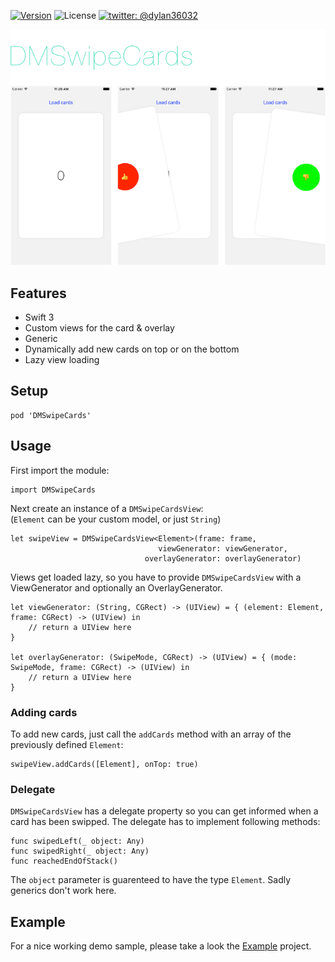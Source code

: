 [![Version](https://img.shields.io/cocoapods/v/DMSwipeCards.svg?style=flat)](http://cocoadocs.org/docsets/DMPasscode)
![License](https://img.shields.io/cocoapods/l/DMSwipeCards.svg?style=flat)
[![twitter: @dylan36032](http://img.shields.io/badge/twitter-%40dylan36032-blue.svg?style=flat)](https://twitter.com/dylan36032)

![image](screenshot_1482145004.png)

## Features

- Swift 3
- Custom views for the card & overlay
- Generic
- Dynamically add new cards on top or on the bottom
- Lazy view loading

## Setup

	pod 'DMSwipeCards'
	

## Usage

First import the module:

	import DMSwipeCards
	

Next create an instance of a `DMSwipeCardsView`:  
(`Element` can be your custom model, or just `String`)

	let swipeView = DMSwipeCardsView<Element>(frame: frame,
									 viewGenerator: viewGenerator,
		                          overlayGenerator: overlayGenerator)
		                          
Views get loaded lazy, so you have to provide `DMSwipeCardsView` with a ViewGenerator and optionally an OverlayGenerator.

	let viewGenerator: (String, CGRect) -> (UIView) = { (element: Element, frame: CGRect) -> (UIView) in
		// return a UIView here
	}

	let overlayGenerator: (SwipeMode, CGRect) -> (UIView) = { (mode: SwipeMode, frame: CGRect) -> (UIView) in
		// return a UIView here
	}
	
### Adding cards

To add new cards, just call the `addCards` method with an array of the previously defined `Element`:

	swipeView.addCards([Element], onTop: true)

### Delegate

`DMSwipeCardsView` has a delegate property so you can get informed when a card has been swipped. The delegate has to implement following methods:

	func swipedLeft(_ object: Any)
	func swipedRight(_ object: Any)
	func reachedEndOfStack()

The `object` parameter is guarenteed to have the type `Element`. Sadly generics don't work here.  


## Example

For a nice working demo sample, please take a look the [Example](https://github.com/D-32/DMSwipeCards/tree/master/Example) project.

